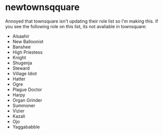 # newtownsqquare
Annoyed that townsquare isn't updating their role list so I'm making this.
If you see the following role on this list, its not avaliable in townsquare:
- Alsaahir
- New Balloonist
- Banshee
- High Priestess
- Knight
- Shugenja
- Steward
- Village Idiot
- Hatter
- Ogre
- Plague Doctor
- Harpy
- Organ Grinder
- Summoner
- Vizier
- Kazali
- Ojo
- Yaggababble
